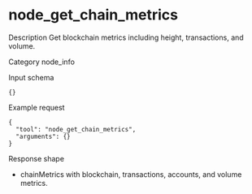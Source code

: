 # node_get_chain_metrics

Description
Get blockchain metrics including height, transactions, and volume.

Category
node_info

Input schema

```
{}
```

Example request

```
{
  "tool": "node_get_chain_metrics",
  "arguments": {}
}
```

Response shape

- chainMetrics with blockchain, transactions, accounts, and volume metrics.
